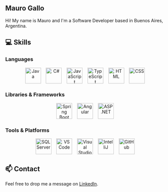 ## Mauro Gallo

Hi! My name is Mauro and I'm a Software Developer based in Buenos Aires, Argentina.

## 💻 Skills

### Languages

<div align="center">
    <img  alt="Java" height="50px" src="https://cdn.jsdelivr.net/gh/devicons/devicon/icons/java/java-original.svg"/>
    &nbsp;&nbsp;
    <img  alt="C#" height="50px" src="https://upload.wikimedia.org/wikipedia/commons/thumb/b/bd/Logo_C_sharp.svg/1820px-Logo_C_sharp.svg.png"/>
    &nbsp;&nbsp;
    <img  alt="JavaScript" height="50px" src="https://cdn.jsdelivr.net/gh/devicons/devicon/icons/javascript/javascript-plain.svg"/>
    &nbsp;&nbsp;
    <img  alt="TypeScript" height="50px" src="https://upload.wikimedia.org/wikipedia/commons/thumb/4/4c/Typescript_logo_2020.svg/768px-Typescript_logo_2020.svg.png?20221110153201"/>
    &nbsp;&nbsp;
    <img  alt="HTML" height="50px" src="https://cdn.jsdelivr.net/gh/devicons/devicon/icons/html5/html5-original.svg"/>
    &nbsp;&nbsp;
    <img  alt="CSS" height="50px" src="https://cdn.jsdelivr.net/gh/devicons/devicon/icons/css3/css3-original.svg"/>
</div>

### Libraries & Frameworks

<div align="center">
    <img  alt="Spring Boot" height="50px" src="https://encrypted-tbn0.gstatic.com/images?q=tbn:ANd9GcSgu8cRVSRm96BF4FEJ4DA9IROZYI1wYR0RRA&usqp=CAU"/>
    &nbsp;&nbsp;
    <img  alt="Angular" height="50px" src="https://upload.wikimedia.org/wikipedia/commons/thumb/c/cf/Angular_full_color_logo.svg/2048px-Angular_full_color_logo.svg.png"/>
    &nbsp;&nbsp;
    <img  alt="ASP .NET" height="50px" src="https://www.simplilearn.com/ice9/free_resources_article_thumb/ASP.NET_logo.jpg"/>
</div>

### Tools & Platforms

<div align="center">
    <img  alt="SQLServer" height="50px" src="https://tribes.agency/wp-content/uploads/2023/10/ext-550.png"/>
    &nbsp;&nbsp;
    <img  alt="VS Code" height="50px" src="https://cdn.jsdelivr.net/gh/devicons/devicon/icons/vscode/vscode-original.svg"/>
    &nbsp;&nbsp;
    <img  alt="Visual Studio" height="50px" src="https://visualstudio.microsoft.com/wp-content/uploads/2021/10/Product-Icon.svg"/>
    &nbsp;&nbsp;
    <img  alt="IntelliJ" height="50px" src="https://upload.wikimedia.org/wikipedia/commons/thumb/9/9c/IntelliJ_IDEA_Icon.svg/2048px-IntelliJ_IDEA_Icon.svg.png"/>
    &nbsp;&nbsp;
    <img  alt="GitHub" height="50px" src="https://upload.wikimedia.org/wikipedia/commons/9/91/Octicons-mark-github.svg"/>
</div>

## 📫 Contact

Feel free to drop me a message on [LinkedIn](https://www.linkedin.com/in/mauro-gallo-kuhn/).
